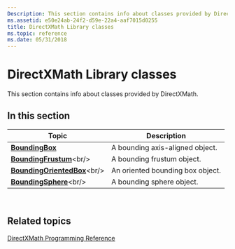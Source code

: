 ```yaml
---
Description: This section contains info about classes provided by DirectXMath.
ms.assetid: e50e24ab-24f2-d59e-22a4-aaf7015d0255
title: DirectXMath Library classes
ms.topic: reference
ms.date: 05/31/2018
---
```


# DirectXMath Library classes

This section contains info about classes provided by DirectXMath.

## In this section



| Topic                                                         | Description                                 |
|---------------------------------------------------------------|---------------------------------------------|
| [**BoundingBox**](/windows/desktop/api/DirectXCollision/ns-directxcollision-boundingbox)<br/>                 | A bounding axis-aligned object.<br/>  |
| [**BoundingFrustum**](https://msdn.microsoft.com/library/Hh855859(v=VS.85).aspx)<br/>         | A bounding frustum object.<br/>       |
| [**BoundingOrientedBox**](https://msdn.microsoft.com/library/Hh855863(v=VS.85).aspx)<br/> | An oriented bounding box object.<br/> |
| [**BoundingSphere**](https://msdn.microsoft.com/library/Hh449592(v=VS.85).aspx)<br/>           | A bounding sphere object.<br/>        |



 

## Related topics

<dl> <dt>

[DirectXMath Programming Reference](ovw-xnamath-reference.md)
</dt> </dl>

 

 




